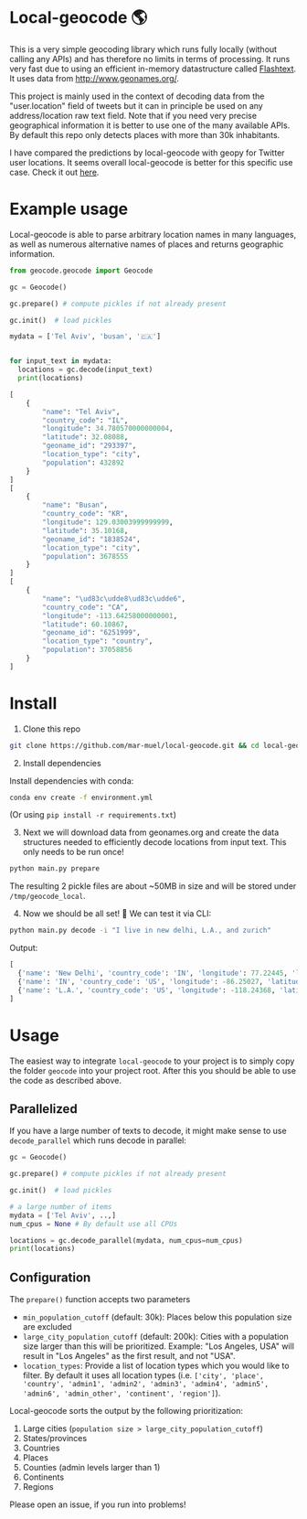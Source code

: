 # Local-geocode :earth_americas:

This is a very simple geocoding library which runs fully locally (without calling any APIs) and has therefore no limits in terms of processing. It runs very fast due to using an efficient in-memory datastructure called [Flashtext](https://github.com/vi3k6i5/flashtext). It uses data from http://www.geonames.org/.

This project is mainly used in the context of decoding data from the "user.location" field of tweets but it can in principle be used on any address/location raw text field. Note that if you need very precise geographical information it is better to use one of the many available APIs. By default this repo only detects places with more than 30k inhabitants.

I have compared the predictions by local-geocode with geopy for Twitter user locations. It seems overall local-geocode is better for this specific use case. Check it out [here](benchmark/benchmark.md).


# Example usage
Local-geocode is able to parse arbitrary location names in many languages, as well as numerous alternative names of places and returns geographic information.

```python
from geocode.geocode import Geocode

gc = Geocode()

gc.prepare() # compute pickles if not already present

gc.init()  # load pickles

mydata = ['Tel Aviv', 'busan', '🇨🇦']


for input_text in mydata:
  locations = gc.decode(input_text)
  print(locations)

[
    {
        "name": "Tel Aviv",
        "country_code": "IL",
        "longitude": 34.780570000000004,
        "latitude": 32.08088,
        "geoname_id": "293397",
        "location_type": "city",
        "population": 432892
    }
]
[
    {
        "name": "Busan",
        "country_code": "KR",
        "longitude": 129.03003999999999,
        "latitude": 35.10168,
        "geoname_id": "1838524",
        "location_type": "city",
        "population": 3678555
    }
]
[
    {
        "name": "\ud83c\udde8\ud83c\udde6",
        "country_code": "CA",
        "longitude": -113.64258000000001,
        "latitude": 60.10867,
        "geoname_id": "6251999",
        "location_type": "country",
        "population": 37058856
    }
]
```

# Install

1) Clone this repo
```bash
git clone https://github.com/mar-muel/local-geocode.git && cd local-geocode
```
2) Install dependencies

Install dependencies with conda:
```bash
conda env create -f environment.yml
```
(Or using `pip install -r requirements.txt`)

3) Next we will download data from geonames.org and create the data structures needed to efficiently decode locations from input text. This only needs to be run once!
```bash
python main.py prepare
```
The resulting 2 pickle files are about ~50MB in size and will be stored under `/tmp/geocode_local`.

4) Now we should be all set! :raised_hands: We can test it via CLI:
```bash
python main.py decode -i "I live in new delhi, L.A., and zurich"
```
Output:
```python
[
  {'name': 'New Delhi', 'country_code': 'IN', 'longitude': 77.22445, 'latitude': 28.635759999999998, 'geoname_id': '1261481', 'location_type': 'city', 'population': 317797}, 
  {'name': 'IN', 'country_code': 'US', 'longitude': -86.25027, 'latitude': 40.00032, 'geoname_id': '4921868', 'location_type': 'admin1', 'population': 6265933}, {'name': 'Zurich', 'country_code': 'CH', 'longitude': 8.66667, 'latitude': 47.41667, 'geoname_id': '2657895', 'location_type': 'admin1', 'population': 1289559},
  {'name': 'L.A.', 'country_code': 'US', 'longitude': -118.24368, 'latitude': 34.05223, 'geoname_id': '5368361', 'location_type': 'city', 'population': 3971883}
]
```

# Usage
The easiest way to integrate `local-geocode` to your project is to simply copy the folder `geocode` into your project root. After this you should be able to use the code as described above.

## Parallelized
If you have a large number of texts to decode, it might make sense to use `decode_parallel` which runs decode in parallel:
```python
gc = Geocode()

gc.prepare() # compute pickles if not already present

gc.init()  # load pickles

# a large number of items
mydata = ['Tel Aviv', ..,]
num_cpus = None # By default use all CPUs

locations = gc.decode_parallel(mydata, num_cpus=num_cpus)
print(locations)
```

## Configuration
The `prepare()` function accepts two parameters
* `min_population_cutoff` (default: 30k): Places below this population size are excluded
* `large_city_population_cutoff` (default: 200k): Cities with a population size larger than this will be prioritized. Example: "Los Angeles, USA" will result in "Los Angeles" as the first result, and not "USA".
* `location_types`: Provide a list of location types which you would like to filter. By default it uses all location types (i.e. `['city', 'place', 'country', 'admin1', 'admin2', 'admin3', 'admin4', 'admin5', 'admin6', 'admin_other', 'continent', 'region']`).

Local-geocode sorts the output by the following prioritization:
1. Large cities (`population size > large_city_population_cutoff`)
2. States/provinces
3. Countries
4. Places
5. Counties (admin levels larger than 1)
6. Continents
7. Regions

Please open an issue, if you run into problems!
